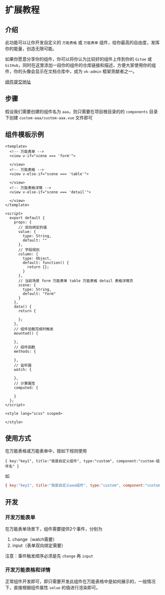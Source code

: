 # 扩展教程

## 介绍

此功能可以让你开发自定义的 `万能表格` 或 `万能表单` 组件，给你最高的自由度，发挥你的能量，创造无限可能。

如果你愿意分享你的组件，你可以将你认为比较好的组件上传到你的 `Gitee` 或 `GitHub`，同时在这里添加一段你的组件的仓库链接和描述，方便大家使用你的组件，你的头像会显示在文档仓库中，成为 `vk-admin` 框架贡献者之一。

[组件提交地址](https://gitee.com/vk-uni/vk-unicloud-docs/edit/master/docs/admin/custom-components/custom-components-list.md)

## 步骤

假设我们需要创建的组件名为 `aaa`，则只需要在项目根目录的的 `components` 目录下创建 `custom-aaa/custom-aaa.vue` 文件即可

## 组件模板示例

```vue
<template>
  <!-- 万能表单 -->
  <view v-if="scene === 'form'">

  </view>
  <!-- 万能表格 -->
  <view v-else-if="scene === 'table'">

  </view>
  <!-- 万能表格详情 -->
  <view v-else-if="scene === 'detail'">

  </view>
</template>

<script>
  export default {
    props: {
      // 双向绑定的值
      value: {
        type: String,
        default: ""
      },
      // 字段规则
      column: {
        type: Object,
        default: function() {
          return {};
        }
      },
      // 当前场景 form 万能表单 table 万能表格 detail 表格详情页
      scene: {
        type: String,
        default: "form"
      }
    },
    data() {
      return {

      };
    },
    // 组件加载完成时触发
    mounted() {

    },
    // 组件函数
    methods: {

    },
    // 监听器
    watch: {
    
    },
    // 计算属性
    computed: {
    
    }
  };
</script>

<style lang="scss" scoped>

</style>
```

## 使用方式

在万能表格或万能表单中，按如下规则使用

`{ key:"key1", title:"我是自定义组件", type:"custom", component:"custom-组件名" }`

如

```js
{ key:"key1", title:"我是自定义aaa组件", type:"custom", component:"custom-aaa" },
```

## 开发

### 开发万能表单

在万能表单场景下，组件需要提供2个事件，分别为

1. change（watch需要）
2. input（表单双向绑定需要）

注意：事件触发顺序必须是先 `change` 再 `input`

### 开发万能表格和详情

正常组件开发即可，即只需要开发此组件在万能表格中是如何展示的，一般情况下，直接根据组件属性 `value` 的值进行渲染即可。